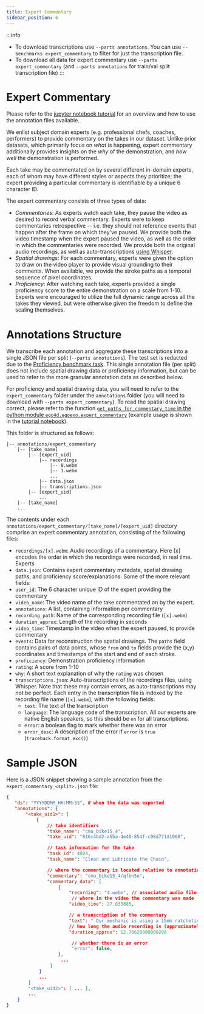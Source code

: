```yaml
---
title: Expert Commentary
sidebar_position: 6
---
```


:::info
- To download transcriptions use `--parts annotations`. You can use `--benchmarks expert_commentary` to filter for just the transcription file.
- To download all data for expert commentary use `--parts expert_commentary` (and `--parts annotations` for train/val split transcription file)
:::

# Expert Commentary

Please refer to the [jupyter notebook tutorial](https://github.com/facebookresearch/Ego4d/blob/main/notebooks/egoexo/EgoExo_Expert_Commentary_Tutorial.ipynb) for an overview and how to use the annotation files available.

We enlist subject domain experts (e.g. professional chefs, coaches, performers) to provide commentary on the takes in our dataset. Unlike prior datasets, which primarily focus on *what* is happening, expert commentary additionally provides insights on the *why* of the demonstration, and *how well* the demonstration is performed.

Each take may be commentated on by several different in-domain experts, each of whom may have different styles or aspects they prioritize; the expert providing a particular commentary is identifiable by a unique 6 character ID. 

The expert commentary consists of three types of data:

- *Commentaries*: As experts watch each take, they pause the video as desired to record verbal commentary. Experts were to keep commentaries retrospective -- i.e. they should not reference events that happen after the frame on which they've paused. We provide both the video timestamp when the expert paused the video, as well as the order in which the commentaries were recorded. We provide both the original audio recordings, as well as auto-transcriptions [using Whisper](https://github.com/facebookresearch/Ego4d/blob/main/ego4d/internal/expert_commentary/transcribe.py#L19-L45).
- *Spatial drawings*: For each commentary, experts were given the option to draw on the video player to provide visual grounding to their comments. When available, we provide the stroke paths as a temporal sequence of pixel coordinates.
- *Proficiency*: After watching each take, experts provided a single proficiency score to the entire demonstration on a scale from 1-10. Experts were encouraged to utilize the full dynamic range across all the takes they viewed, but were otherwise given the freedom to define the scaling themselves.


# Annotations Structure

We transcribe each annotation and aggregate these transcriptions into a single JSON file per split (`--parts annotations`). The test set is redacted due to the [Proficiency benchmark task](/benchmarks/proficiency_estimation/). This single annotation file (per split) does not include spatial drawing data or proficiency information, but can be used to refer to the more granular annotation data as described below.

For proficiency and spatial drawing data, you will need to refer to the `expert_commentary` folder under the `annotations` folder (you will need to download with `--parts expert_commentary`). To read the spatial drawing correct, please refer to the function [`get_paths_for_commentary_time` in the python module `ego4d.egoexo.expert_commentary`](https://github.com/facebookresearch/Ego4d/blob/main/ego4d/egoexo/expert_commentary.py#L4) (example usage is shown in the [tutorial notebook](https://github.com/facebookresearch/Ego4d/blob/main/notebooks/egoexo/EgoExo_Expert_Commentary_Tutorial.ipynb)).

This folder is structured as follows:

```
|-- annotations/expert_commentary
    |-- [take_name]
        |-- [expert_uid]
            |-- recordings
                |-- 0.webm
                |-- 1.webm
                ...
            |-- data.json
            |-- transcriptions.json
        |-- [expert_uid]
            ...
    |-- [take_name]
    ...
```

The contents under each `annotations/expert_commentary/[take_name]/[expert_uid]` directory comprise an expert commentary annotation, consisting of the following files:

- `recordings/[x].webm`: Audio recordings of a commentary. Here [x] encodes the order in which the recordings were recorded, in real time. Experts
- `data.json`: Contains expert commentary metadata, spatial drawing paths, and proficiency score/explanations. Some of the more relevant fields:
- `user_id`: The 6 character unique ID of the expert providing the commentary
- `video_name`: The video name of the take commentated on by the expert.
- `annotations`: A list, containing information per commentary
- `recording_path`: Name of the corresponding recording file (`[x].webm`)
- `duration_approx`: Length of the recording in seconds
- `video_time`: Timestamp in the video when the expert paused, to provide commentary
- `events`: Data for reconstruction the spatial drawings. The `paths` field contains pairs of data points, whose `from` and `to` fields provide the (x,y) coordinates and timestamps of the start and end of each stroke.
- `proficiency`: Demonstration proficiency information
- `rating`: A score from 1-10
- `why`: A short text explanation of why the `rating` was chosen
- `transcriptions.json`: Auto-transcriptions of the recordings files, using Whisper. Note that these may contain errors, as auto-transcriptions may not be perfect. Each entry in the transcription file is indexed by the recording file name (`[x].webm`), with the following fields:
    - `text`: The text of the transcription
    - `language`: The language code of the transcription. All our experts are native English speakers, so this should be `en` for all transcriptions.
    - `error`: a boolean flag to mark whether there was an error
    - `error_desc`: A description of the error if `error` is `true` (`traceback.format_exc()`) 

# Sample JSON

Here is a JSON snippet showing a sample annotation from the `expert_commentary_<split>.json` file:

```json
{
   "ds": "YYYYDDMM_HH:MM:SS", # when the data was exported
   "annotations": {
       "<take_uid1>": [
           {
               // take identifiers
               "take_name": "cmu_bike15_4",
               "take_uid": "816c4bd2-a5ba-4e40-854f-c98d771d1060",

               // task information for the take
               "task_id": 4004,
               "task_name": "Clean and Lubricate the Chain",

               // where the commentary is located relative to annotations/expert_commentary/
               "commentary": "cmu_bike15_4/qfbn5o",
               "commentary_data": [
                   {
                       "recording": "4.webm", // associated audio file
                        // where in the video the commentary was made
                       "video_time": 27.833885,

                       // a transcription of the commentary
                       "text": " Our mechanic is using a 15mm ratcheting combination wrench, which will be a great tool for the job and will make this job quicker and more efficient.",
                       // how long the audio recording is (approximately)
                       "duration_approx": 12.76620000000298

                        // whether there is an error
                        "error": false,
                   },
                    ...
                ]
            }
            ...
        ]
        "<take_uid2>": [ ... ],
        ...
    }
}
```

